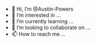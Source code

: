 - 👋 Hi, I’m @Austin-Powers
- 👀 I’m interested in ...
- 🌱 I’m currently learning ...
- 💞️ I’m looking to collaborate on ...
- 📫 How to reach me ...

<!---
Austin-Powers/Austin-Powers is a ✨ special ✨ repository because its `README.md` (this file) appears on your GitHub profile.
You can click the Preview link to take a look at your changes.
--->
